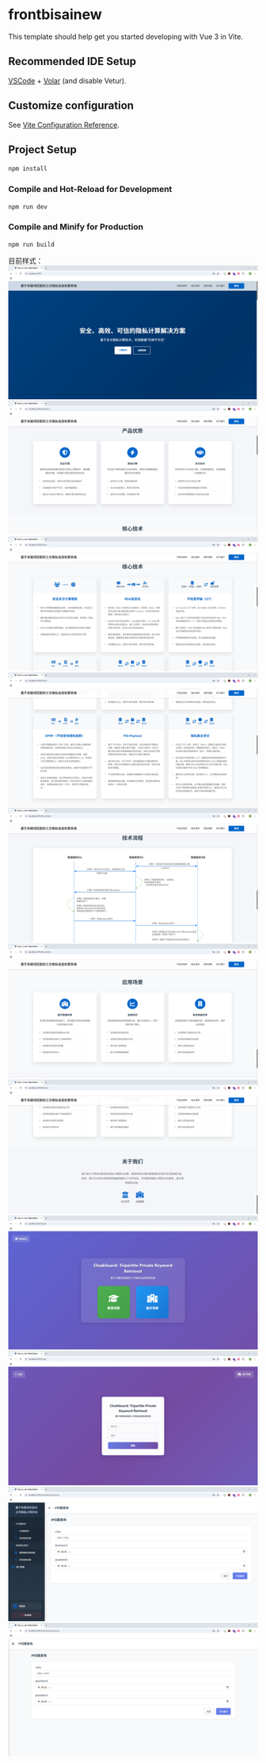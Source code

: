 # frontbisainew

This template should help get you started developing with Vue 3 in Vite.

## Recommended IDE Setup

[VSCode](https://code.visualstudio.com/) + [Volar](https://marketplace.visualstudio.com/items?itemName=Vue.volar) (and disable Vetur).

## Customize configuration

See [Vite Configuration Reference](https://vite.dev/config/).

## Project Setup

```sh
npm install
```

### Compile and Hot-Reload for Development

```sh
npm run dev
```

### Compile and Minify for Production

```sh
npm run build
```

目前样式：
![](image\img.png)
![](image\img_1.png)
![](image\img_2.png)
![](image\img_3.png)
![](image\img_4.png)
![](image\img_5.png)
![](image\img_6.png)
![](image\img_7.png)
![](image\img_8.png)
![](image\img_9.png)
![](image\img_10.png)